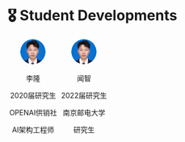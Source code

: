 # 🎖 Student Developments 
  
<div style="display: flex; flex-wrap: wrap;">  
  <!-- 第一个人 -->  
  <div style="width: 20%; text-align: center;">  
    <img src="./images/wenzhi.png" alt="李隆照片" style="border-radius: 50%; width: 50px; height: 50px;">  
    <p>李隆</p>  
    <p>2020届研究生</p>  
    <p>OPENAI供销社</p>  
    <p>AI架构工程师</p>  
  </div>  
    
  <!-- 第二个人，以此类推... -->  
  <div style="width: 20%; text-align: center;">  
    <img src="./images/wenzhi.png" alt="闻智照片" style="border-radius: 50%; width: 50px; height: 50px;">  
    <p>闻智</p>  
    <p>2022届研究生</p>  
    <p>南京邮电大学</p>  
    <p>研究生</p>  
  </div>  
    
  <!-- 添加更多人，确保总数是5的倍数以便每行显示5个人 -->  
  <!-- ... -->  
</div>
